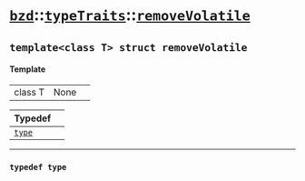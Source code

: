 # [`bzd`](../../../index.md)::[`typeTraits`](../../index.md)::[`removeVolatile`](../index.md)

## `template<class T> struct removeVolatile`

#### Template
||||
|---:|:---|:---|
|class T|None||

|Typedef||
|:---|:---|
|[`type`](./index.md)||
------
### `typedef type`

